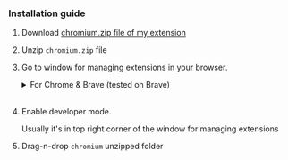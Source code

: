 ### Installation guide
1. Download [chromium.zip file of my extension](https://github.com/Sinskiy/seterraextra/releases/latest)

2. Unzip `chromium.zip` file

2. Go to window for managing extensions in your browser.

    <details>
    <summary>For Chrome & Brave (tested on Brave)</summary>

    You need to click on extensions icon in the top right corner, and then click `manage extensions` (or just type `chrome://extensions` in the search bar)
    </details>

    </br>

3. Enable developer mode.

    Usually it's in top right corner of the window for managing extensions

4. Drag-n-drop `chromium` unzipped folder
